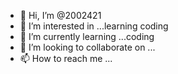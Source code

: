 - 👋 Hi, I’m @2002421
- 👀 I’m interested in ...learning  coding
- 🌱 I’m currently learning ...coding
- 💞️ I’m looking to collaborate on ...
- 📫 How to reach me ...

<!---
2002421/2002421 is a ✨ special ✨ repository because its `README.md` (this file) appears on your GitHub profile.
You can click the Preview link to take a look at your changes.
--->
